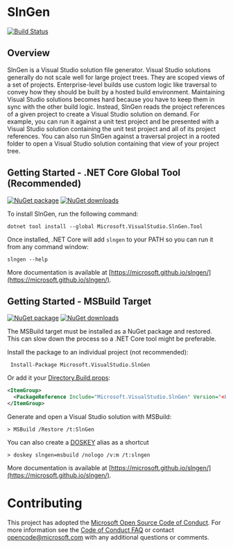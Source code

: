 # SlnGen

[![Build Status](https://dev.azure.com/dnceng/public/_apis/build/status/microsoft.slngen%20CI?branchName=master)](https://dev.azure.com/dnceng/public/_build/latest?definitionId=740&branchName=master)

## Overview
SlnGen is a Visual Studio solution file generator.  Visual Studio solutions generally do not scale well for large project trees.  They are scoped views of a set of projects.  Enterprise-level builds use custom logic like traversal to convey how they should be built by a hosted build environment.  Maintaining Visual Studio solutions becomes hard because you have to keep them in sync with the other build logic.  Instead, SlnGen reads the project references of a given project to create a Visual Studio solution on demand.  For example, you can run it against a unit test project and be presented with a Visual Studio solution containing the unit test project and all of its project references.  You can also run SlnGen against a traversal project in a rooted folder to open a Visual Studio solution containing that view of your project tree.

## Getting Started - .NET Core Global Tool (Recommended)
[![NuGet package](https://img.shields.io/nuget/v/Microsoft.VisualStudio.SlnGen.Tool.svg)](https://nuget.org/packages/Microsoft.VisualStudio.SlnGen.Tool)
[![NuGet downloads](https://img.shields.io/nuget/dt/Microsoft.VisualStudio.SlnGen.Tool.svg)](https://nuget.org/packages/Microsoft.VisualStudio.SlnGen.Tool)


To install SlnGen, run the following command:

```
dotnet tool install --global Microsoft.VisualStudio.SlnGen.Tool
```

Once installed, .NET Core will add `slngen` to your PATH so you can run it from any command window:

```
slngen --help
```

More documentation is available at [https://microsoft.github.io/slngen/](https://microsoft.github.io/slngen/).

## Getting Started - MSBuild Target
[![NuGet package](https://img.shields.io/nuget/v/Microsoft.VisualStudio.SlnGen.svg)](https://nuget.org/packages/Microsoft.VisualStudio.SlnGen)
[![NuGet downloads](https://img.shields.io/nuget/dt/Microsoft.VisualStudio.SlnGen.svg)](https://nuget.org/packages/Microsoft.VisualStudio.SlnGen)

The MSBuild target must be installed as a NuGet package and restored.  This can slow down the process so a .NET Core tool might be preferable.

Install the package to an individual project (not recommended):

```
 Install-Package Microsoft.VisualStudio.SlnGen
```

Or add it your [Directory.Build.props](https://docs.microsoft.com/en-us/visualstudio/msbuild/customize-your-build#directorybuildprops-example):

```xml
<ItemGroup>
  <PackageReference Include="Microsoft.VisualStudio.SlnGen" Version="<Latest Version>" />
</ItemGroup>
```

Generate and open a Visual Studio solution with MSBuild:

```
> MSBuild /Restore /t:SlnGen
```

You can also create a [DOSKEY](https://en.wikipedia.org/wiki/DOSKEY) alias as a shortcut

```
> doskey slngen=msbuild /nologo /v:m /t:slngen
```

More documentation is available at [https://microsoft.github.io/slngen/](https://microsoft.github.io/slngen/).

# Contributing

This project has adopted the [Microsoft Open Source Code of Conduct](https://opensource.microsoft.com/codeofconduct/). For more information see the [Code of Conduct FAQ](https://opensource.microsoft.com/codeofconduct/faq/) or contact [opencode@microsoft.com](mailto:opencode@microsoft.com) with any additional questions or comments.
